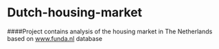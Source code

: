# Dutch-housing-market
####Project contains analysis of the housing market in The Netherlands based on www.funda.nl database
